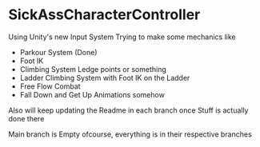 # SickAssCharacterController

Using Unity's new Input System
Trying to make some mechanics like 
- Parkour System (Done)
- Foot IK
- Climbing System Ledge points or something
- Ladder Climbing System with Foot IK on the Ladder
- Free Flow Combat
- Fall Down and Get Up Animations somehow

Also will keep updating the Readme in each branch once Stuff is actually done there

Main branch is Empty ofcourse, everything is in their respective branches

